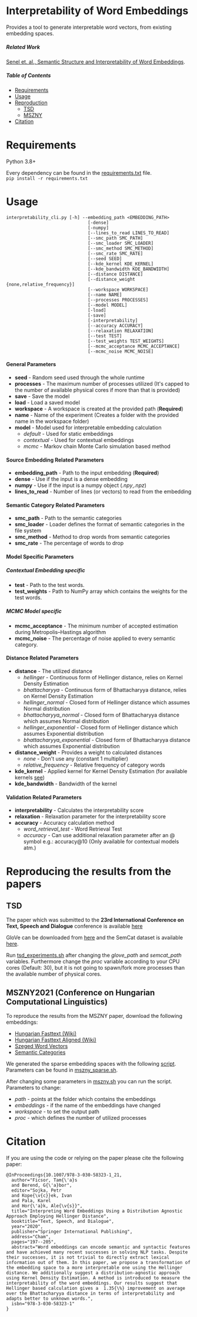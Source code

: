 # Interpretability of Word Embeddings

Provides a tool to generate interpretable word vectors, from existing embedding spaces.

##### Related Work

[Senel et. al., Semantic Structure and Interpretability of Word Embeddings](https://arxiv.org/abs/1711.00331).

##### Table of Contents
- [Requirements](#requirements)
- [Usage](#usage)
- [Reproduction](#reproducing-the-results-from-the-papers)
  - [TSD](#tsd)
  - [MSZNY](#mszny-conference-on-hungarian-computational-linguistics)
- [Citation](#citation)


# Requirements

Python 3.8+

Every dependency can be found in the [requirements.txt](requirements.txt) file.<br>
`pip install -r requirements.txt`

# Usage

```
interpretability_cli.py [-h] --embedding_path <EMBEDDING_PATH> 
                               [-dense]
                               [-numpy] 
                               [--lines_to_read LINES_TO_READ]
                               [--smc_path SMC_PATH] 
                               [--smc_loader SMC_LOADER]
                               [--smc_method SMC_METHOD] 
                               [--smc_rate SMC_RATE]
                               [--seed SEED] 
                               [--kde_kernel KDE_KERNEL]
                               [--kde_bandwidth KDE_BANDWIDTH] 
                               [--distance DISTANCE]
                               [--distance_weight {none,relative_frequency}]
                               [--workspace WORKSPACE] 
                               [--name NAME]
                               [--processes PROCESSES] 
                               [--model MODEL] 
                               [-load]
                               [-save] 
                               [-interpretability]
                               [--accuracy ACCURACY] 
                               [--relaxation RELAXATION]
                               [--test TEST] 
                               [--test_weights TEST_WEIGHTS]
                               [--mcmc_acceptance MCMC_ACCEPTANCE]
                               [--mcmc_noise MCMC_NOISE]
```

#### General Parameters
- **seed** - Random seed used through the whole runtime
- **processes** - The maximum number of processes utilized (It's capped to the number of available physical cores if more than that is provided)
- **save** - Save the model
- **load** - Load a saved model
- **workspace** - A workspace is created at the provided path (**Required**)
- **name** - Name of the experiment (Creates a folder with the provided name in the workspace folder)
- **model** - Model used for interpretable embedding calculation
  - _default_ - Used for static embeddings
  - _contextual_ - Used for contextual embeddings
  - _mcmc_ - Markov chain Monte Carlo simulation based method

#### Source Embedding Related Parameters
- **embedding_path** - Path to the input embedding (**Required**)
- **dense** - Use if the input is a dense embedding
- **numpy** - Use if the input is a numpy object (_.npy_,_.npz_)
- **lines_to_read** - Number of lines (or vectors) to read from the embedding

#### Semantic Category Related Parameters
- **smc_path** - Path to the semantic categories
- **smc_loader** - Loader defines the format of semantic categories in the file system
- **smc_method** - Method to drop words from semantic categories
- **smc_rate** - The percentage of words to drop

#### Model Specific Parameters
##### Contextual Embedding specific
- **test** - Path to the test words. 
- **test_weights** - Path to NumPy array which contains the weights for the test words.
##### MCMC Model specific
- **mcmc_acceptance** - The minimum number of accepted estimation during Metropolis–Hastings algorithm
- **mcmc_noise** - The percentage of noise applied to every semantic category.

#### Distance Related Parameters
- **distance** - The utilized distance
  - _hellinger_ - Continuous form of Hellinger distance, relies on Kernel Density Estimation
  - _bhattacharyya_ - Continuous form of Bhattacharyya distance, relies on Kernel Density Estimation
  - _hellinger_normal_ - Closed form of Hellinger distance which assumes Normal distribution
  - _bhattacharyya_normal_ - Closed form of Bhattacharyya distance which assumes Normal distribution
  - _hellinger_exponential_ - Closed form of Hellinger distance which assumes Exponential distribution
  - _bhattacharyya_exponential_ - Closed form of Bhattacharyya distance which assumes Exponential distribution
- **distance_weight** - Provides a weight to calculated distances
  - _none_ - Don't use any (constant 1 multiplier)
  - _relative_frequency_ - Relative frequency of category words
- **kde_kernel** - Applied kernel for Kernel Density Estimation (for available kernels [see](https://scikit-learn.org/stable/modules/generated/sklearn.neighbors.KernelDensity.html#sklearn.neighbors.KernelDensity))
- **kde_bandwidth** - Bandwidth of the kernel

#### Validation Related Parameters
- **interpretability** - Calculates the interpretability score
- **relaxation** - Relaxation parameter for the interpretability score
- **accuracy** - Accuracy calculation method
  - _word_retrieval_test_ - Word Retrieval Test
  - _accuracy_ - Can use additional relaxation parameter after an @ symbol e.g.: accuracy@10 (Only available for contextual models atm.)


# Reproducing the results from the papers

## TSD
The paper which was submitted to the **23rd International Conference on Text, Speech and Dialogue** conference is available [here](docs/tsd_paper.pdf)

GloVe can be downloaded from [here](http://nlp.stanford.edu/data/glove.6B.zip) and the SemCat dataset is available [here](https://github.com/avaapm/SEMCATdataset2018).

Run [tsd_experiments.sh](experiments/tsd_expriments.sh) after changing the _glove_path_ and _semcat_path_ variables. Furthermore change the _proc_ variable according to your CPU cores (Default: 30), but it is not going to spawn/fork more processes than the available number of physical cores.

## MSZNY2021 (Conference on Hungarian Computational Linguistics)
To reproduce the results from the MSZNY paper, download the following embeddings:

- [Hungarian Fasttext (Wiki)](https://dl.fbaipublicfiles.com/fasttext/vectors-wiki/wiki.hu.vec)
- [Hungarian Fasttext Aligned (Wiki)](https://dl.fbaipublicfiles.com/fasttext/vectors-aligned/wiki.hu.align.vec)
- [Szeged Word Vectors](http://www.inf.u-szeged.hu/~szantozs/fasttext/)
- [Semantic Categories](https://github.com/ficstamas/multilingual_semantic_categories/blob/master/categories/semcat_en-de-hu.json)

We generated the sparse embedding spaces with the following [script](https://github.com/begab/interpretability_aaai2020/blob/master/src/sparse_coding/sparse_coding.py). Parameters can be found in [mszny_sparse.sh](experiments/mszny_sparse.sh).

After changing some parameters in [mszny.sh](experiments/mszny.sh) you can run the script.
<br>
Parameters to change:
- _path_ - points at the folder which contains the embeddings
- _embeddings_ - if the name of the embeddings have changed
- _workspace_ - to set the output path
- _proc_ - which defines the number of utilized processes
# Citation 

If you are using the code or relying on the paper please cite the following paper:

```
@InProceedings{10.1007/978-3-030-58323-1_21,
  author="Ficsor, Tam{\'a}s
  and Berend, G{\'a}bor",
  editor="Sojka, Petr
  and Kope{\v{c}}ek, Ivan
  and Pala, Karel
  and Hor{\'a}k, Ale{\v{s}}",
  title="Interpreting Word Embeddings Using a Distribution Agnostic Approach Employing Hellinger Distance",
  booktitle="Text, Speech, and Dialogue",
  year="2020",
  publisher="Springer International Publishing",
  address="Cham",
  pages="197--205",
  abstract="Word embeddings can encode semantic and syntactic features and have achieved many recent successes in solving NLP tasks. Despite their successes, it is not trivial to directly extract lexical information out of them. In this paper, we propose a transformation of the embedding space to a more interpretable one using the Hellinger distance. We additionally suggest a distribution-agnostic approach using Kernel Density Estimation. A method is introduced to measure the interpretability of the word embeddings. Our results suggest that Hellinger based calculation gives a  1.35{\%} improvement on average over the Bhattacharyya distance in terms of interpretability and adapts better to unknown words.",
  isbn="978-3-030-58323-1"
}
```
